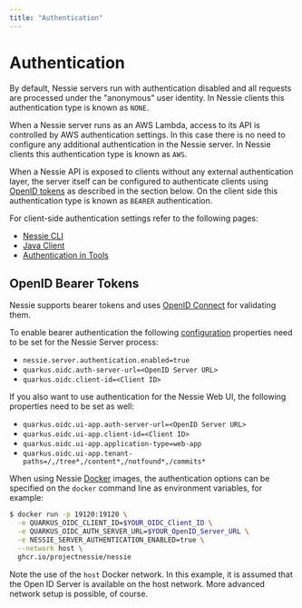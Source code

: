 ```yaml
---
title: "Authentication"
---
```


# Authentication

By default, Nessie servers run with authentication disabled and all requests are processed under the "anonymous"
user identity. In Nessie clients this authentication type is known as `NONE`.

When a Nessie server runs as an AWS Lambda, access to its API is controlled by AWS authentication settings.
In this case there is no need to configure any additional authentication in the Nessie server.
In Nessie clients this authentication type is known as `AWS`.  

When a Nessie API is exposed to clients without any external authentication layer, the server itself can be
configured to authenticate clients using [OpenID tokens](https://openid.net/specs/openid-connect-core-1_0.html)
as described in the section below. On the client side this authentication type is known as `BEARER` authentication.

For client-side authentication settings refer to the following pages:

* [Nessie CLI](cli.md)
* [Java Client](../develop/java.md)
* [Authentication in Tools](client_config.md)

## OpenID Bearer Tokens

Nessie supports bearer tokens and uses [OpenID Connect](https://openid.net/connect/) for validating them.

To enable bearer authentication the following [configuration](configuration.md) properties need to be set 
for the Nessie Server process:

* `nessie.server.authentication.enabled=true`
* `quarkus.oidc.auth-server-url=<OpenID Server URL>`
* `quarkus.oidc.client-id=<Client ID>`

If you also want to use authentication for the Nessie Web UI, the following properties need to
be set as well:

* `quarkus.oidc.ui-app.auth-server-url=<OpenID Server URL>`
* `quarkus.oidc.ui-app.client-id=<Client ID>`
* `quarkus.oidc.ui-app.application-type=web-app`
* `quarkus.oidc.ui-app.tenant-paths=/,/tree*,/content*,/notfound*,/commits*`

When using Nessie [Docker](../guides/docker.md) images, the authentication options can be specified on
the `docker` command line as environment variables, for example:

```bash
$ docker run -p 19120:19120 \
  -e QUARKUS_OIDC_CLIENT_ID=$YOUR_OIDC_Client_ID \
  -e QUARKUS_OIDC_AUTH_SERVER_URL=$YOUR_OpenID_Server_URL \
  -e NESSIE_SERVER_AUTHENTICATION_ENABLED=true \
  --network host \
  ghcr.io/projectnessie/nessie
```

Note the use of the `host` Docker network. In this example, it is assumed that the Open ID Server
is available on the host network. More advanced network setup is possible, of course.
